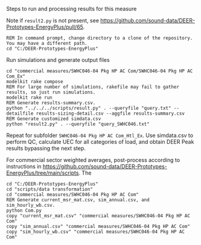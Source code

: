 Steps to run and processing results for this measure

Note if `result2.py` is not present, see https://github.com/sound-data/DEER-Prototypes-EnergyPlus/pull/65.

```
REM In command prompt, change directory to a clone of the repository. You may have a different path.
cd "C:/DEER-Prototypes-EnergyPlus"
```

Run simulations and generate output files

```
cd "commercial measures/SWHC046-04 Pkg HP AC Com/SWHC046-04 Pkg HP AC Com_Ex"
modelkit rake compose
REM For large number of simulations, rakefile may fail to gather results, so just run simulations.
modelkit rake run
REM Generate results-summary.csv. 
python "../../../scripts/result.py" . --queryfile "query.txt" --detailfile results-sizing-detail.csv --aggfile results-summary.csv
REM Generate customized simdata.csv
python "result2.py" . --queryfile "query_SWHC046.txt"
```

Repeat for subfolder `SWHC046-04 Pkg HP AC Com_Htl_Ex`. Use simdata.csv to perform QC, calculate UEC for all categories of load, and obtain DEER Peak results bypassing the next step.

For commercial sector weighted averages, post-process according to instructions in https://github.com/sound-data/DEER-Prototypes-EnergyPlus/tree/main/scripts. The 

```
cd "C:/DEER-Prototypes-EnergyPlus"
cd "scripts/data transformation"
cd "commercial measures/SWHC046-04 Pkg HP AC Com"
REM Generate current_msr_mat.csv, sim_annual.csv, and sim_hourly_wb.csv.
python Com.py
copy "current_msr_mat.csv" "commercial measures/SWHC046-04 Pkg HP AC Com"
copy "sim_annual.csv" "commercial measures/SWHC046-04 Pkg HP AC Com"
copy "sim_hourly_wb.csv" "commercial measures/SWHC046-04 Pkg HP AC Com"
```
